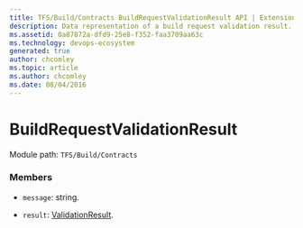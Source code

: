 ```yaml
---
title: TFS/Build/Contracts BuildRequestValidationResult API | Extensions for Azure DevOps Services
description: Data representation of a build request validation result.
ms.assetid: 0a87872a-dfd9-25e8-f352-faa3709aa63c
ms.technology: devops-ecosystem
generated: true
author: chcomley
ms.topic: article
ms.author: chcomley
ms.date: 08/04/2016
---
```


# BuildRequestValidationResult

Module path: `TFS/Build/Contracts`


### Members

* `message`: string. 

* `result`: [ValidationResult](./ValidationResult.md). 


